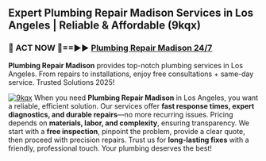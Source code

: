 ## Expert Plumbing Repair Madison Services in Los Angeles | Reliable & Affordable (9kqx)  

<h3>🚿 ACT NOW 🌟==►► <a href="https://tinyurl.com/2ne6vx2x" rel="nofollow">Plumbing Repair Madison 24/7</a></h3>

**Plumbing Repair Madison** provides top-notch plumbing services in Los Angeles. From repairs to installations, enjoy free consultations + same-day service. Trusted Solutions 2025!

[![9kqx](https://i.imgur.com/4PFF4AK.jpeg)](https://tinyurl.com/2ne6vx2x)
When you need **Plumbing Repair Madison** in Los Angeles, you want a reliable, efficient solution. Our services offer **fast response times, expert diagnostics, and durable repairs**—no more recurring issues. Pricing depends on **materials, labor, and complexity**, ensuring transparency. We start with a **free inspection**, pinpoint the problem, provide a clear quote, then proceed with precision repairs. Trust us for **long-lasting fixes** with a friendly, professional touch. Your plumbing deserves the best!